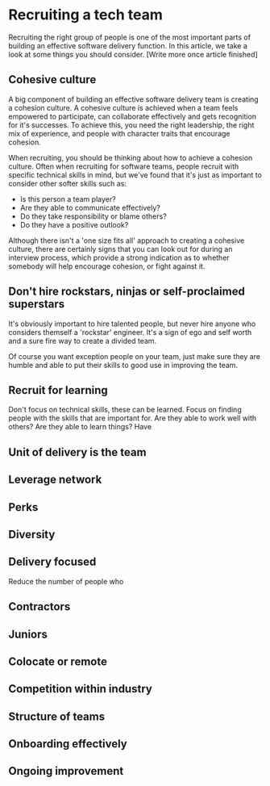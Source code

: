# Recruiting a tech team

Recruiting the right group of people is one of the most important parts of building an effective software delivery function. In this article, we take a look at some things you should consider. [Write more once article finished]

## Cohesive culture
A big component of building an effective software delivery team is creating a cohesion culture. A cohesive culture is achieved when a team feels empowered to participate, can collaborate effectively and gets recognition for it's successes. To achieve this, you need the right leadership, the right mix of experience, and people with character traits that encourage cohesion.

When recruiting, you should be thinking about how to achieve a cohesion culture. Often when recruiting for software teams, people recruit with specific technical skills in mind, but we've found that it's just as important to consider other softer skills such as:

 * Is this person a team player?
 * Are they able to communicate effectively?
 * Do they take responsibility or blame others?
 * Do they have a positive outlook?

Although there isn't a 'one size fits all' approach to creating a cohesive culture, there are certainly signs that you can look out for during an interview process, which provide a strong indication as to whether somebody will help encourage cohesion, or fight against it.

## Don't hire rockstars, ninjas or self-proclaimed superstars
It's obviously important to hire talented people, but never hire anyone who considers themself a 'rockstar' engineer. It's a sign of ego and self worth and a sure fire way to create a divided team.

Of course you want exception people on your team, just make sure they are humble and able to put their skills to good use in improving the team.

## Recruit for learning
Don't focus on technical skills, these can be learned. Focus on finding people with the  skills that are important for. Are they able to work well with others? Are they able to learn things? Have

## Unit of delivery is the team

## Leverage network

## Perks

##  Diversity

## Delivery focused
Reduce the number of people who

## Contractors

## Juniors

## Colocate or remote

## Competition within industry

## Structure of teams

## Onboarding effectively

## Ongoing improvement
